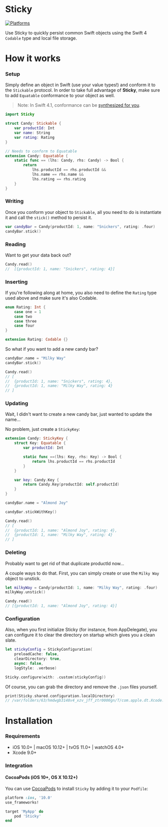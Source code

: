 # Sticky

[![Platforms](https://img.shields.io/cocoapods/p/AFNetworking.svg)](https://cocoapods.org/pods/)

Use Sticky to quickly persist common Swift objects using the Swift 4 `Codable` type and local file storage.

# How it works

### Setup
Simply define an object in Swift (use your value types!) and conform it to the `Stickable` protocol. In order to take full advantage of **Sticky**, make sure to add `Equatable` conformance to your object as well. 
> Note: In Swift 4.1, conformance can be [synthesized for you](https://github.com/apple/swift-evolution/blob/master/proposals/0185-synthesize-equatable-hashable.md).

```swift
import Sticky

struct Candy: Stickable {
    var productId: Int
    var name: String
    var rating: Rating
}

// Needs to conform to Equatable
extension Candy: Equatable {
    static func == (lhs: Candy, rhs: Candy) -> Bool {
        return
            lhs.productId == rhs.productId &&
            lhs.name == rhs.name &&
            lhs.rating == rhs.rating
    }
}
```
### Writing
Once you conform your object to `Stickable`, all you need to do is instantiate it and call the `stick()` method to persist it.

```swift
var candyBar = Candy(productId: 1, name: "Snickers", rating: .four)
candyBar.stick()
```

### Reading
Want to get your data back out?

```swift
Candy.read()
//  [{productId: 1, name: "Snickers", rating: 4}]
```
### Inserting
If you're following along at home, you also need to define the `Rating` type used above and make sure it's also Codable.

```swift
enum Rating: Int {
    case one = 1
    case two
    case three
    case four
}

extension Rating: Codable {}
```

So what if you want to add a new candy bar?

```swift
candyBar.name = "Milky Way"
candyBar.stick()

Candy.read()
// [
//  {productId: 1, name: "Snickers", rating: 4},
//  {productId: 1, name: "Milky Way", rating: 4}
// ]
```
### Updating
Wait, I didn't want to create a new candy bar, just wanted to update the name...

No problem, just create a `StickyKey`:

```swift
extension Candy: StickyKey {
    struct Key: Equatable {
        var productId: Int

        static func ==(lhs: Key, rhs: Key) -> Bool {
            return lhs.productId == rhs.productId
        }
    }

    var key: Candy.Key {
        return Candy.Key(productId: self.productId)
    }
}

candyBar.name = "Almond Joy"

candyBar.stickWithKey()

Candy.read()
// [
//  {productId: 1, name: "Almond Joy", rating: 4},
//  {productId: 1, name: "Milky Way", rating: 4}
// ]
```
### Deleting
Probably want to get rid of that duplicate productId now...

A couple ways to do that. First, you can simply create or use the `Milky Way` object to unstick.

```swift
let milkyWay = Candy(productId: 1, name: "Milky Way", rating: .four)
milkyWay.unstick()

Candy.read()
// [{productId: 1, name: "Almond Joy", rating: 4}]
```

### Configuration
Also, when you first initialize Sticky (for instance, from AppDelegate), you can configure it to clear the directory on startup which gives you a clean slate.
```swift
let stickyConfig = StickyConfiguration(
    preloadCache: false, 
    clearDirectory: true, 
    async: false, 
    logStyle: .verbose)

Sticky.configure(with: .custom(stickyConfig))
```

Of course, you can grab the directory and remove the `.json` files yourself.

```swift
print(Sticky.shared.configuration.localDirectory)
// /var/folders/63/hmdwgb3148v4_xzv_jff_ztr0000gn/T/com.apple.dt.Xcode.pg/containers/com.apple.dt.playground.stub.iOS_Simulator.stickyExample-D9C1FB9E-545E-459A-9B57-8191A9B10FC4/Documents/
```

# Installation
### Requirements
- iOS 10.0+ | macOS 10.12+ | tvOS 11.0+ | watchOS 4.0+
- Xcode 9.0+
### Integration
#### CocoaPods (iOS 10+, OS X 10.12+)

You can use [CocoaPods](http://cocoapods.org/) to install `Sticky` by adding it to your `Podfile`:

```ruby
platform :ios, '10.0'
use_frameworks!

target 'MyApp' do
    pod 'Sticky'
end
```